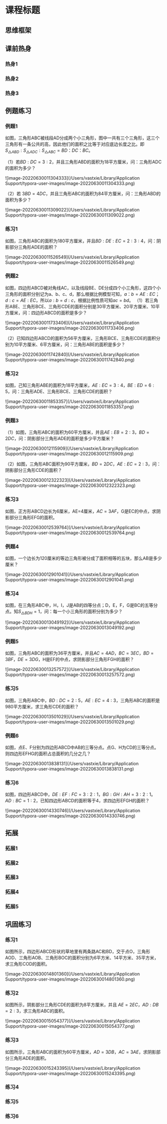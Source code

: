 # 课程标题

## 思维框架



## 课前热身

### 热身1



### 热身2



### 热身3



## 例题练习

### 例题1

如图，三角形ABC被线段AD分成两个小三角形，图中一共有三个三角形，这三个三角形有一条公共的高，因此他们的面积之比等于对应底边长度之比。即$S_{△ABD}:S_{△ADC}:S_{△ABC}=BD：DC：BC$。

（1）若$BD:DC=3:2$，并且三角形ABD的面积为18平方厘米，问：三角形ADC的面积为多少？

![image-20220630011304333](/Users/vastxie/Library/Application Support/typora-user-images/image-20220630011304333.png)

（2）若 $3BD=4DC$，并且三角形ABC的面积为84平方厘米，问：三角形ABD的面积为多少？

![image-20220630011309022](/Users/vastxie/Library/Application Support/typora-user-images/image-20220630011309022.png)



### 练习1

如图，三角形ABC的面积为180平方厘米，并且$BD:DE:EC=2:3:4$，问：阴影部分三角形ADE的面积？

![image-20220630011526549](/Users/vastxie/Library/Application Support/typora-user-images/image-20220630011526549.png)



### 例题2

如图，四边形ABCD被对角线AC，以及线段BE、DE分成四个小三角形，这四个小三角形的面积分别记为a、b、c、d，那么根据比例模型可知，$a：b=AE:EC$；$d:c=AE:EC$，所以$a:b=d:c$，根据比例性质可知$ac=bd$。
（1）若三角形ABE、三角形BCE、三角形CDE的面积分别是30平方厘米、20平方厘米、10平方厘米，问：四边形ABCD的面积是多少？

![image-20220630011733406](/Users/vastxie/Library/Application Support/typora-user-images/image-20220630011733406.png)



（2）已知四边形ABCD的面积为56平方厘米，三角形BCE、三角形CDE的面积分别为10平方厘米、6平方厘米，问：三角形ABE的面积是多少？

![image-20220630011742840](/Users/vastxie/Library/Application Support/typora-user-images/image-20220630011742840.png)



### 练习2

如图，己知三角形ABE的面积为18平方厘米，$AE:EC=3:4$，$BE:ED=6:5$，问：三角形ADE、三角形BCE、三角形CDE的面积？

![image-20220630011853357](/Users/vastxie/Library/Application Support/typora-user-images/image-20220630011853357.png)



### 例题3

（1）如图，三角形ABC的面积为60平方厘米，并且$AE:EB=2:3$，$BD=2DC$，问：阴影部分三角形ADE的面积是多少平方厘米？

![image-20220630012115909](/Users/vastxie/Library/Application Support/typora-user-images/image-20220630012115909.png)



（2）如图，三角形ABC面积为90平方厘米，$BD=2DC$，$AE:EC=2:3$，问：阴影部分三角形CDE的面积？

![image-20220630012322323](/Users/vastxie/Library/Application Support/typora-user-images/image-20220630012322323.png)



### 练习3

如图，正方形ABCD边长为6厘米，AE=4厘米，$AC=3AF$，G是EC的中点，求阴影部分三角形EFG的面积。

![image-20220630012539764](/Users/vastxie/Library/Application Support/typora-user-images/image-20220630012539764.png)





### 例题4

如图，一个边长为120厘米的等边三角形被分成了面积相等的五块，那么AB是多少厘米？

![image-20220630012901041](/Users/vastxie/Library/Application Support/typora-user-images/image-20220630012901041.png)



### 练习4

如图，在三角形ABC中，H，I，J是AB的四等分点；D，E，F，G是BC的五等分点。知$S_{△BDH}=1$，问：每一个小三角形的面积分别为多少？

![image-20220630013049192](/Users/vastxie/Library/Application Support/typora-user-images/image-20220630013049192.png)



### 例题5

如图，三角形ABC的面积为36平方厘米，并且$AC=4AD$，$BC=3EC$，$BD=3BF$，$DE=3DG$，H是EF的中点，求阴影部分三角形FGH的面积？

![image-20220630013257572](/Users/vastxie/Library/Application Support/typora-user-images/image-20220630013257572.png)





### 练习5

如图，三角形ABC中，$BD:DC=2:5$，$AE:EC=4:3$，三角形ABC的面积是980平方厘米，求三角形CDE的面积？

![image-20220630013501029](/Users/vastxie/Library/Application Support/typora-user-images/image-20220630013501029.png)



### 例题6

如图，点E、F分别为四边形ABCD中AB的三等分点。点G、H为CD的三等分点。则四边形EFHG的面积占总面积的几分之几？

![image-20220630013838131](/Users/vastxie/Library/Application Support/typora-user-images/image-20220630013838131.png)





### 练习6

如图，四边形ABCD中，$DE:EF:FC=3:2:1$，$BG:GH:AH=3:2:1$。$AD:BC=1:2$，已知四边形ABCD的面积等于4，求四边形EFGH的面积？

![image-20220630014330746](/Users/vastxie/Library/Application Support/typora-user-images/image-20220630014330746.png)





## 拓展

### 拓展1



### 拓展2



### 拓展3



### 拓展4



### 拓展5



## 巩固练习

### 练习1

如图所示，四边形ABCD形状的草地里有两条路AC和BD，交于点O，三角形AOD、三角形AOB、三角形BOC的面积分别为6平方米、14平方米、35平方米，求三角形COD的面积。

![image-20220630014801360](/Users/vastxie/Library/Application Support/typora-user-images/image-20220630014801360.png)



### 练习2

如图所示，阴影部分三角形CDE的面积为8平方厘米，并且 $AE=2EC$，$AD:DB=2:3$，求三角形ABC的面积。

![image-20220630015054377](/Users/vastxie/Library/Application Support/typora-user-images/image-20220630015054377.png)



### 练习3

如图所示，三角形ABC的面积为60平方厘米，$AD=3DB$，$AC=3AE$，求阴影部分三角形ADE的面积。

![image-20220630015243395](/Users/vastxie/Library/Application Support/typora-user-images/image-20220630015243395.png)



### 练习4



### 练习5



### 练习6
